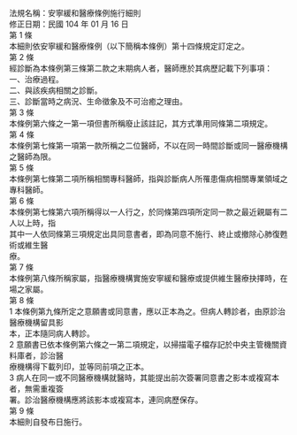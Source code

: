 法規名稱：安寧緩和醫療條例施行細則  
修正日期：民國 104 年 01 月 16 日  
第 1 條  
本細則依安寧緩和醫療條例（以下簡稱本條例）第十四條規定訂定之。  
第 2 條  
經診斷為本條例第三條第二款之末期病人者，醫師應於其病歷記載下列事項：  
一、治療過程。  
二、與該疾病相關之診斷。  
三、診斷當時之病況、生命徵象及不可治癒之理由。  
第 3 條  
本條例第六條之一第一項但書所稱廢止該註記，其方式準用同條第二項規定。  
第 4 條  
本條例第七條第一項第一款所稱之二位醫師，不以在同一時間診斷或同一醫療機構之醫師為限。  
第 5 條  
本條例第七條第二項所稱相關專科醫師，指與診斷病人所罹患傷病相關專業領域之專科醫師。  
第 6 條  
本條例第七條第六項所稱得以一人行之，於同條第四項所定同一款之最近親屬有二人以上時，指  
其中一人依同條第三項規定出具同意書者，即為同意不施行、終止或撤除心肺復甦術或維生醫  
療。  
第 7 條  
本條例第八條所稱家屬，指醫療機構實施安寧緩和醫療或提供維生醫療抉擇時，在場之家屬。  
第 8 條  
1 本條例第九條所定之意願書或同意書，應以正本為之。但病人轉診者，由原診治醫療機構留具影  
本，正本隨同病人轉診。  
2 意願書已依本條例第六條之一第二項規定，以掃描電子檔存記於中央主管機關資料庫者，診治醫  
療機構得下載列印，並等同前項之正本。  
3 病人在同一或不同醫療機構就醫時，其能提出前次簽署同意書之影本或複寫本者，無需重複簽  
署。診治醫療機構應將該影本或複寫本，連同病歷保存。  
第 9 條  
本細則自發布日施行。  


